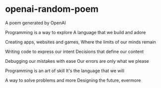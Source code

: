 
# openai-random-poem
 A poem generated by OpenAI



Programming is a way to explore
A language that we build and adore

Creating apps, websites and games,
Where the limits of our minds remain

Writing code to express our intent
Decisions that define our content

Debugging our mistakes with ease
Our errors are only what we please

Programming is an art of skill
It's the language that we will

A way to solve problems and more
Designing the future, evermore